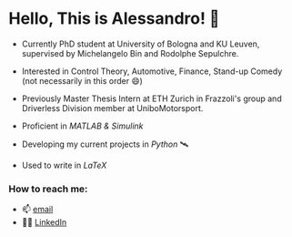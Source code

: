 # Hello, This is Alessandro! 👋 
* Currently PhD student at University of Bologna and KU Leuven, supervised by Michelangelo Bin and Rodolphe Sepulchre.

* Interested in Control Theory, Automotive, Finance, Stand-up Comedy (not necessarily in this order 😄)

* Previously Master Thesis Intern at ETH Zurich in Frazzoli's group and Driverless Division member at UniboMotorsport. 

* Proficient in *MATLAB & Simulink*
* Developing my current projects in *Python* 🛰️
* Used to write in *LaTeX*

### How to reach me:
* 📫 [email](ale.c.cecconi@gmail.com)
* 👨‍💼 [LinkedIn](http://www.linkedin.com/in/alessandro-cecconi-a5a988182/)
<!---
aleegeco/aleegeco is a ✨ special ✨ repository because its `README.md` (this file) appears on your GitHub profile.
You can click the Preview link to take a look at your changes.
--->
